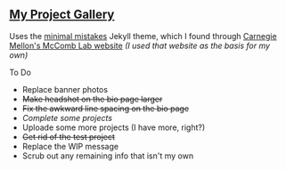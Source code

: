 ## [My Project Gallery](https://d-winker.github.io/)  
Uses the [minimal mistakes](https://mmistakes.github.io/minimal-mistakes/) Jekyll theme, which I found through [Carnegie Mellon's McComb Lab website](https://github.com/cmudrc/cmudrc.github.io) _(I used that website as the basis for my own)_  

To Do
- Replace banner photos
- ~~Make headshot on the bio page larger~~
- ~~Fix the awkward line spacing on the bio page~~
- _Complete some projects_
- Uploade some more projects (I have more, right?)
- ~~Get rid of the test project~~
- Replace the WIP message
- Scrub out any remaining info that isn't my own
